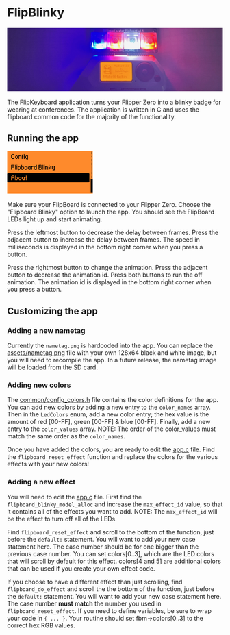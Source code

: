 # FlipBlinky

<img src="./gallery/banner.png">

The FlipKeyboard application turns your Flipper Zero into a blinky badge for wearing at conferences.  The application is written in C and uses the flipboard common code for the majority of the functionality.

## Running the app

<img src="./gallery/01-blinky-main-menu.png" width="200px">

Make sure your FlipBoard is connected to your Flipper Zero.  Choose the "Flipboard Blinky" option to launch the app.  You should see the FlipBoard LEDs light up and start animating.

Press the leftmost button to decrease the delay between frames.  Press the adjacent button to increase the delay between frames.  The speed in milliseconds is displayed in the bottom right corner when you press a button.

Press the rightmost button to change the animation.  Press the adjacent button to decrease the animation id.  Press both buttons to run the off animation.  The animation id is displayed in the bottom right corner when you press a button.  

## Customizing the app

### Adding a new nametag
Currently the `nametag.png` is hardcoded into the app.  You can replace the [assets/nametag.png](./assets/nametag.png) file with your own 128x64 black and white image, but you will need to recompile the app.  In a future release, the nametag image will be loaded from the SD card.

### Adding new colors
The [common/config_colors.h](../common/config_colors.h) file contains the color definitions for the app.  You can add new colors by adding a new entry to the `color_names` array.  Then in the `LedColors` enum, add a new color entry; the hex value is the amount of red [00-FF], green [00-FF] & blue [00-FF].  Finally, add a new entry to the `color_values` array.  NOTE: The order of the color_values must match the same order as the `color_names`.

Once you have added the colors, you are ready to edit the [app.c](./app.c) file.  Find the `flipboard_reset_effect` function and replace the colors for the various effects with your new colors!

### Adding a new effect
You will need to edit the [app.c](./app.c) file.  First find the `flipboard_blinky_model_alloc` and increase the `max_effect_id` value, so that it contains all of the effects you want to add.  NOTE: The `max_effect_id` will be the effect to turn off all of the LEDs.

Find `flipboard_reset_effect` and scroll to the bottom of the function, just before the `default:` statement.  You will want to add your new case statement here.  The case number should be for one bigger than the previous case number.  You can set colors[0..3], which are the LED colors that will scroll by default for this effect. colors[4 and 5] are additional colors that can be used if you create your own effect code.

If you choose to have a different effect than just scrolling, find `flipboard_do_effect` and scroll the the bottom of the function, just before the `default:` statement.  You will want to add your new case statement here.  The case number **must match** the number you used in `flipboard_reset_effect`.  If you need to define variables, be sure to wrap your code in `{ ... }`.  Your routine should set fbm->colors[0..3] to the correct hex RGB values.

